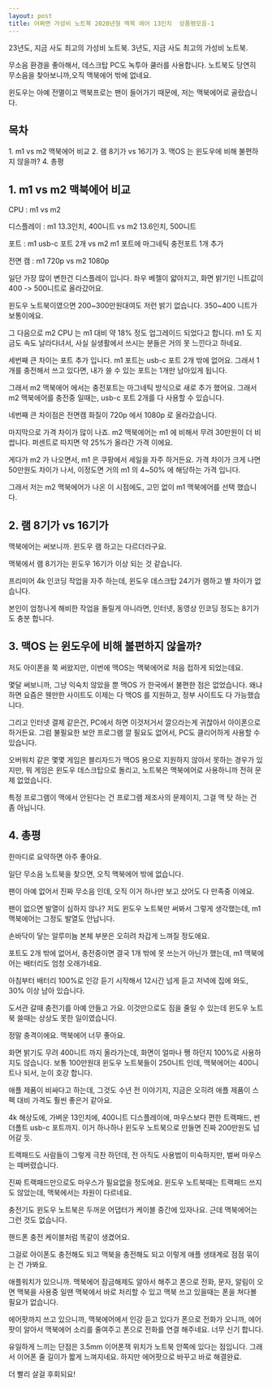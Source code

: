 ```yaml
---
layout: post
title: 어쩌면 가성비 노트북 2020년형 맥북 에어 13인치  상품평모음-1
---
```


23년도, 지금 사도 최고의 가성비 노트북.
3년도, 지금 사도 최고의 가성비 노트북.

무소음 환경을 좋아해서, 데스크탑 PC도 녹투아 쿨러를 사용합니다.
노트북도 당연히 무소음을 찾아보니까,오직 맥북에어 밖에 없네요.

윈도우는 아예 전멸이고 맥북프로는 팬이 들어가기 때문에, 저는 맥북에어로 골랐습니다.

<h2>목차</h2>
1. m1 vs m2 맥북에어 비교
2. 램 8기가 vs 16기가
3. 맥OS 는 윈도우에 비해 불편하지 않을까?
4. 총평



<h2>1. m1 vs m2 맥북에어 비교</h2>
CPU : m1 vs m2

디스플레이 : m1 13.3인치, 400니트 vs m2 13.6인치, 500니트

포트 : m1 usb-c 포트 2개 vs m2 m1 포트에 마그네틱 충전포트 1개 추가

전면 캠 : m1 720p vs m2 1080p


일단 가장 많이 변한건 디스플레이 입니다.
좌우 베젤이 얇아지고, 화면 밝기인 니트값이 400 -> 500니트로 올라갔어요.

윈도우 노트북이였으면 200~300만원대여도 저런 밝기 없습니다.
350~400 니트가 보통이에요.

그 다음으로 m2 CPU 는 m1 대비 약 18% 정도 업그레이드 되었다고 합니다.
m1 도 지금도 속도 날라다녀서, 사실 실생활에서 쓰시는 분들은 거의 못 느낀다고 하네요.

세번째 큰 차이는 포트 추가 입니다.
m1 포트는 usb-c 포트 2개 밖에 없어요.
그래서 1개를 충전해서 쓰고 있다면, 내가 쓸 수 있는 포트는 1개만 남아있게 됩니다.

그래서 m2 맥북에어 에서는 충전포트는 마그네틱 방식으로 새로 추가 했어요.
그래서 m2 맥북에어를 충전중 일때는, usb-c 포트 2개를 다 사용할 수 있습니다.

네번째 큰 차이점은 전면캠 화질이 720p 에서 1080p 로 올라갔습니다.

마지막으로 가격 차이가 많이 나죠.
m2 맥북에어는 m1 에 비해서 무려 30만원이 더 비쌉니다.
퍼센트로 따지면 약 25%가 올라간 가격 이에요.

게다가 m2 가 나오면서, m1 은 쿠팡에서 세일을 자주 하거든요.
가격 차이가 크게 나면 50만원도 차이가 나서, 이정도면 거의 m1 의 4~50% 에 해당하는 가격 입니다.

그래서 저는 m2 맥북에어가 나온 이 시점에도, 고민 없이 m1 맥북에어를 선택 했습니다.



<h2>2. 램 8기가 vs 16기가</h2>
맥북에어는 써보니까.
윈도우 램 하고는 다르더라구요.

맥북에서 램 8기가는 윈도우 16기가 이상 되는 것 같습니다.

프리미어 4k 인코딩 작업을 자주 하는데, 윈도우 데스크탑 24기가 램하고 별 차이가 없습니다.

본인이 엄청나게 해비한 작업을 돌릴게 아니라면, 인터넷, 동영상 인코딩 정도는 8기가도 충분 합니다.



<h2>3. 맥OS 는 윈도우에 비해 불편하지 않을까?</h2>
저도 아이폰을 쭉 써왔지만, 이번에 맥OS는 맥북에어로 처음 접하게 되었는데요.

몇달 써보니까, 그냥 익숙치 않았을 뿐 맥OS 가 한국에서 불편한 점은 없었습니다.
왜냐하면 요즘은 웬만한 사이트도 이제는 다 맥OS 를 지원하고, 정부 사이트도 다 가능했습니다.

그리고 인터넷 결제 같은건, PC에서 하면 이것저거서 깔으라는게 귀찮아서 아이폰으로 하거든요.
그럼 불필요한 보안 프로그램 깔 필요도 없어서, PC도 클리어하게 사용할 수 있습니다.

오버워치 같은 몇몇 게임은 블리자드가 맥OS 용으로 지원하지 않아서 못하는 경우가 있지만,
뭐 게임은 윈도우 데스크탑으로 돌리고, 노트북은 맥북에어로 사용하니까 전혀 문제 없었습니다.

특정 프로그램이 맥에서 안된다는 건 프로그램 제조사의 문제이지, 그걸 맥 탓 하는 건 좀 아닙니다.



<h2>4. 총평</h2>
한마디로 요약하면 아주 좋아요.

일단 무소음 노트북을 찾으면, 오직 맥북에어 밖에 없습니다.

팬이 아예 없어서 진짜 무소음 인데, 오직 이거 하나만 보고 샀어도 다 만족중 이에요.

팬이 없으면 발열이 심하지 않나?
저도 윈도우 노트북만 써봐서 그렇게 생각했는데, m1 맥북에어는 그정도 발열도 안납니다.

손바닥이 닿는 알루미늄 본체 부분은 오히려 차갑게 느껴질 정도에요.

포트도 2개 밖에 없어서, 충전중이면 결국 1개 밖에 못 쓰는거 아닌가 했는데, m1 맥북에어는 배터리도 엄청 오래가네요.

아침부터 배터리 100%로 인강 듣기 시작해서 12시간 넘게 듣고 저녁에 집에 와도, 30% 이상 남아 있습니다.

도서관 갈때 충전기를 아예 안들고 가요.
이것만으로도 짐을 줄일 수 있는데 윈도우 노트북 쓸때는 상상도 못한 일이였습니다.

정말 충격이에요.
맥북에어 너무 좋아요.


화면 밝기도 무려 400니트 까지 올라가는데, 화면이 얼마나 쨍 하던지 100%로 사용하지도 않습니다.
보통 100만원대 윈도우 노트북들이 250니트 인데, 맥북에어는 400니트나 되서, 눈이 호강 합니다.

애플 제품이 비싸다고 하는데, 그것도 수년 전 이야기지, 지금은 오히려 애플 제품이 스펙 대비 가격도 훨씬 좋은거 같아요.

4k 해상도에, 가벼운 13인치에, 400니트 디스플레이에, 마우스보다 편한 트랙패드, 썬더폴트 usb-c 포트까지.
이거 하나하나 윈도우 노트북으로 만들면 진짜 200만원도 넘어갈 듯.

트랙패드도 사람들이 그렇게 극찬 하던데, 전 아직도 사용법이 미숙하지만, 벌써 마우스는 떼버렸습니다.

진짜 트랙패드만으로도 마우스가 필요없을 정도에요.
윈도우 노트북때는 트랙패드 쓰지도 않았는데, 맥북에서는 차원이 다르네요.

충전기도 윈도우 노트북은 두꺼운 어댑터가 케이블 중간에 있자나요.
근데 맥북에어는 그런 것도 없습니다.

핸드폰 충전 케이블처럼 똑같이 생겼어요.

그걸로 아이폰도 충전해도 되고 맥북을 충전해도 되고 이렇게 애플 생태계로 점점 묶이는 건 가봐요.

애플워치가 있으니까.
맥북에어 잠금해제도 알아서 해주고 폰으로 전화, 문자, 알림이 오면 맥북을 사용중 일땐 맥북에서 바로 처리할 수 있고 맥북 쓰고 있을때는 폰을 쳐다볼 필요가 없습니다.

에어팟까지 쓰고 있으니까, 맥북에어에서 인강 듣고 있다가 폰으로 전화가 오니까, 에어팟이 알아서 맥북에어 소리를 줄여주고
폰으로 전화를 연결 해주네요.
너무 신기 합니다.

유일하게 느끼는 단점은 3.5mm 이어폰잭 위치가 노트북 안쪽에 있다는 점입니다.
그래서 이어폰 줄 길이가 짧게 느껴지네요.
하지만 에어팟으로 바꾸고 바로 해결완료.

더 빨리 살걸 후회되요!
